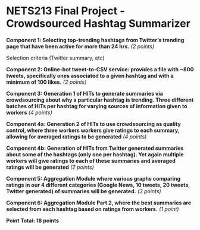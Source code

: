 # NETS213 Final Project - Crowdsourced Hashtag Summarizer

**Component 1: Selecting top-trending hashtags from Twitter’s trending page that have been active for more than 24 hrs.** *(2 points)*

Selection criteria (Twitter summary, etc)

**Component 2: Online-bot tweet-to-CSV service: provides a file with ~800 tweets, specifically ones associated to a given hashtag and with a minimum of 100 likes.** *(2 points)*

**Component 3: Generation 1 of HITs to generate summaries via crowdsourcing about why a particular hashtag is trending. Three different batches of HITs per hashtag for varying sources of information given to workers** *(4 points)*

**Component 4a: Generation 2 of HITs to use crowdsourcing as quality control, where three workers workers give ratings to each summary, allowing for averaged ratings to be generated** *(4 points)*

**Component 4b: Generation of HITs from Twitter generated summaries about some of the hashtags (only one per hashtag). Yet again multiple workers will give ratings to each of these summaries and averaged ratings will be generated** *(2 points)*

**Component 5: Aggregation Module where various graphs comparing ratings in our 4 different categories (Google News, 10 tweets, 20 tweets, Twitter generated) of summaries will be generated.** *(3 points)*

**Component 6: Aggregation Module Part 2, where the best summaries are selected from each hashtag based on ratings from workers.** *(1 point)*

**Point Total: 18 points**
